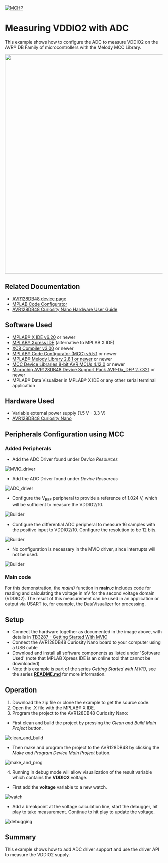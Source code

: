 <!-- Please do not change this logo with link -->
[![MCHP](images/microchip.png)](https://www.microchip.com)

# Measuring VDDIO2 with ADC
This example shows how to configure the ADC to measure VDDIO2 on the AVR® DB Family of microcontrollers with the Melody MCC Library.

<p>
	<img width=700px height=auto src="images/AVR128DB48_CNANO_HDW_MOD.png">
</p>

## Related Documentation

- [AVR128DB48 device page](https://www.microchip.com/wwwproducts/en/AVR128DB48)
- [MPLAB Code Configurator](https://www.microchip.com/en-us/development-tools-tools-and-software/embedded-software-center/mplab-code-configurator)
- [AVR128DB48 Curiosity Nano Hardware User Guide](https://www.microchip.com/DevelopmentTools/ProductDetails/PartNO/EV35L43A)


## Software Used

- [MPLAB® X IDE v6.20](https://www.microchip.com/mplab/mplab-x-ide) or newer
- [MPLAB® Xpress IDE](https://www.microchip.com/xpress) (alternative to MPLAB X IDE)
- [XC8 Compiler v3.00](https://www.microchip.com/mplab/compilers) or newer
- [MPLAB® Code Configurator (MCC) v5.5.1](https://www.microchip.com/mplab/mplab-code-configurator) or newer
- [MPLAB® Melody Library 2.8.1 or newer](https://www.microchip.com/mplab/mplab-code-configurator) or newer
- [MCC Device Libraries 8-bit AVR MCUs 4.12.0](https://www.microchip.com/mplab/mplab-code-configurator) or newer
- [Microchip AVR128DB48 Device Support Pack AVR-Dx_DFP 2.7.321](https://packs.download.microchip.com/) or newer
-  MPLAB® Data Visualizer in MPLAB® X IDE or any other serial terminal application


## Hardware Used

- Variable external power supply (1.5 V - 3.3 V)
- [AVR128DB48 Curiosity Nano](https://www.microchip.com/DevelopmentTools/ProductDetails/PartNO/EV35L43A)

## Peripherals Configuration using MCC

### Added Peripherals

- Add the ADC Driver found under *Device Resources*

![MVIO_driver](images/MCC_Melody_adding_MVIO_driver.png)

- Add the ADC Driver found under *Device Resources*

![ADC_driver](images/MCC_Melody_adding_ADC_driver.png)

- Configure the V<sub>REF</sub> peripheral to provide a reference of 1.024 V, which will be sufficient to measure the VDDIO2/10.

![Builder](images/MCC_Melody_adding_VREF_config.png)

- Configure the differential ADC peripheral to measure 16 samples with the positive input to VDDIO2/10. Configure the resolution to be 12 bits.

![Builder](images/MCC_Melody_adding_ADC_config.png)

- No configuration is necessary in the MVIO driver, since interrupts will not be used.

![Builder](images/MCC_Melody_mvio.png)


### Main code

For this demonstration, the *main()* function in **main.c** includes code for reading and calculating the voltage in mV for the second voltage domain (VDDIO2). The result of this measurement can be used in an application or output via USART to, for example, the DataVisualizer for processing.

## Setup

- Connect the hardware together as documented in the image above, with details in [TB3287 - Getting Started With MVIO](https://microchip.com/DS90003287)
- Connect the AVR128DB48 Curiosity Nano board to your computer using a USB cable
- Download and install all software components as listed under 'Software Used' (note that MPLAB Xpress IDE is an online tool that cannot be downloaded)
- Note this example is part of the series *Getting Started with MVIO*, see the series  [**README.md**](../README.md) for more information.


## Operation

1. Download the zip file or clone the example to get the source code.
2. Open the .X file with the MPLAB® X IDE.
3. Program the project to the AVR128DB48 Curiosity Nano:
- First clean and build the project by pressing the *Clean and Build Main Project* button.

![clean_and_build](images/clean_and_build.png)

- Then make and program the project to the AVR128DB48 by clicking the *Make and Program Device Main Project* button.

![make_and_prog](images/make_and_prog.png)

4. Running in debug mode will allow visualization of the result variable which contains the **VDDIO2** voltage.
- First add the **voltage** variable to a new watch.

![watch](images/watch.png)

- Add a breakpoint at the voltage calculation line, start the debugger, hit play to take measurement. Continue to hit play to update the voltage.

![debugging](images/debugging.png)


## Summary

This example shows how to add ADC driver support and use the driver API to measure the VDDIO2 supply.
